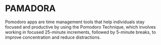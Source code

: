 # PAMADORA
Pomodoro apps are time management tools that help individuals stay focused and productive by using the Pomodoro Technique, which involves working in focused 25-minute increments, followed by 5-minute breaks, to improve concentration and reduce distractions.
